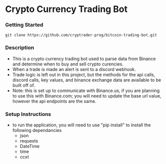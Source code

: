 # Crypto Currency Trading Bot

### Getting Started

```
git clone https://github.com/cryptrader-prog/bitcoin-trading-bot.git
```


### Description

- This is a crypto currency trading bot used to parse data from Binance and determine when to buy and sell crypto curencies. 
- When a trade is made an alert is sent to a discord webhook.
- Trade logic is left out in this project, but the methods for the api calls, discord calls, key values, and binance exchange data are available to be built off of.
- Note: this is set up to communicate with Binance.us, if you are planning to use this with Binance.com; you will need to update the base url value, however the api endpoints are the same.


### Setup Instructions

- to run the application, you will need to use "pip install" to install the following dependancies
    - json
    - requests
    - DateTime
    - time
    - ccxt



